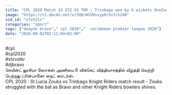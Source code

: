 ```yaml
---
title: "CPL 2020 Match 13 STZ VS TKR ; Trinbago won by 6 wickets OneIndia Tamil"
image: "https://s1.dmcdn.net/v/SQQrW1VHsvyp8rVv3/x240"
vid_id: "x7vt2lc"
categories: "sport"
tags: ["dwayne bravo"," cpl 2020","  caribbean premier league 2020"]
date: "2020-09-01T02:11:04+03:00"
---
```

#cpl  <br>#cpl2020  <br>#stzvstkr  <br>#djbravo  <br>செயின்ட் லூசியா ஸோக்ஸ் அணியை 6 விக்கெட் வித்தியாசத்தில் வீழ்த்தி வெற்றி பெற்றது ட்ரின்பாகோ நைட் ரைடர்ஸ்.  <br>CPL 2020 : St Lucia Zouks vs Trinbago Knight Riders match result - Zouks struggled with the bat as Bravo and other Knight Riders bowlers shines.
